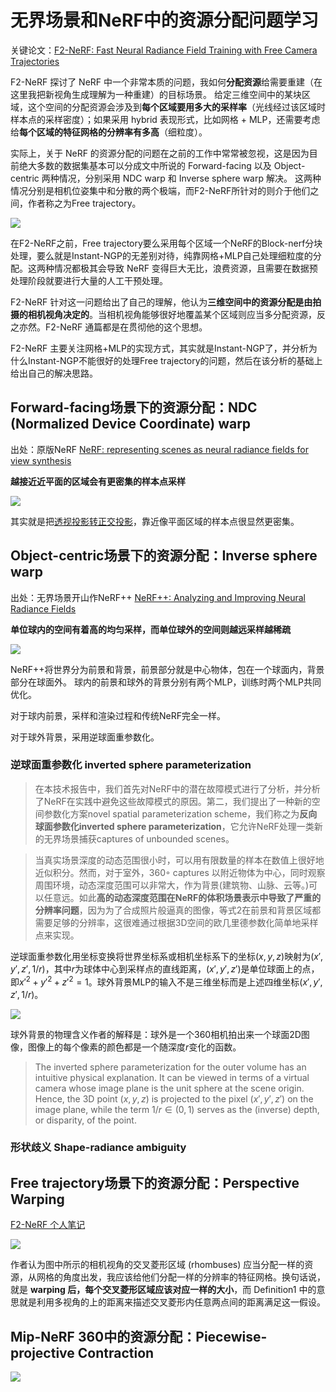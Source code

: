 # 无界场景和NeRF中的资源分配问题学习

关键论文：[F2-NeRF: Fast Neural Radiance Field Training with Free Camera Trajectories](https://openaccess.thecvf.com/content/CVPR2023/html/Wang_F2-NeRF_Fast_Neural_Radiance_Field_Training_With_Free_Camera_Trajectories_CVPR_2023_paper.html)

F2-NeRF 探讨了 NeRF 中一个非常本质的问题，我如何**分配资源**给需要重建（在这里我把新视角生成理解为一种重建）的目标场景。 给定三维空间中的某块区域，这个空间的分配资源会涉及到**每个区域要用多大的采样率**（光线经过该区域时样本点的采样密度）；如果采用 hybrid 表现形式，比如网格 + MLP，还需要考虑给**每个区域的特征网格的分辨率有多高**（细粒度）。

实际上，关于 NeRF 的资源分配的问题在之前的工作中常常被忽视，这是因为目前绝大多数的数据集基本可以分成文中所说的 Forward-facing 以及 Object-centric 两种情况，分别采用 NDC warp 和 Inverse sphere warp 解决。
这两种情况分别是相机位姿集中和分散的两个极端，而F2-NeRF所针对的则介于他们之间，作者称之为Free trajectory。

![](i/20240629154508.png)

在F2-NeRF之前，Free trajectory要么采用每个区域一个NeRF的Block-nerf分块处理，要么就是Instant-NGP的无差别对待，纯靠网格+MLP自己处理细粒度的分配。这两种情况都极其会导致 NeRF 变得巨大无比，浪费资源，且需要在数据预处理阶段就要进行大量的人工干预处理。

F2-NeRF 针对这一问题给出了自己的理解，他认为**三维空间中的资源分配是由拍摄的相机视角决定的**。当相机视角能够很好地覆盖某个区域则应当多分配资源，反之亦然。F2-NeRF 通篇都是在贯彻他的这个思想。

F2-NeRF 主要关注网格+MLP的实现方式，其实就是Instant-NGP了，并分析为什么Instant-NGP不能很好的处理Free trajectory的问题，然后在该分析的基础上给出自己的解决思路。

## Forward-facing场景下的资源分配：NDC (Normalized Device Coordinate) warp

出处：原版NeRF [NeRF: representing scenes as neural radiance fields for view synthesis](https://dl.acm.org/doi/10.1145/3503250)

**越接近近平面的区域会有更密集的样本点采样**

![](i/perspective_essence.05266934.png)

其实就是把[透视投影转正交投影](./投影和光栅化.md)，靠近像平面区域的样本点很显然更密集。

## Object-centric场景下的资源分配：Inverse sphere warp

出处：无界场景开山作NeRF++ [NeRF++: Analyzing and Improving Neural Radiance Fields](http://arxiv.org/abs/2010.07492)

**单位球内的空间有着高的均匀采样，而单位球外的空间则越远采样越稀疏**

![](i/20240629160107.png)

NeRF++将世界分为前景和背景，前景部分就是中心物体，包在一个球面内，背景部分在球面外。
球内的前景和球外的背景分别有两个MLP，训练时两个MLP共同优化。

对于球内前景，采样和渲染过程和传统NeRF完全一样。

对于球外背景，采用逆球面重参数化。

### 逆球面重参数化 inverted sphere parameterization

>在本技术报告中，我们首先对NeRF中的潜在故障模式进行了分析，并分析了NeRF在实践中避免这些故障模式的原因。第二，我们提出了一种新的空间参数化方案novel spatial parameterization scheme，我们称之为**反向球面参数化inverted sphere parameterization**，它允许NeRF处理一类新的无界场景捕获captures of unbounded scenes。

>当真实场景深度的动态范围很小时，可以用有限数量的样本在数值上很好地近似积分。然而，对于室外，360◦ captures 以附近物体为中心，同时观察周围环境，动态深度范围可以非常大，作为背景(建筑物、山脉、云等。)可以任意远。如此**高的动态深度范围在NeRF的体积场景表示中导致了严重的分辨率问题**，因为为了合成照片般逼真的图像，等式2在前景和背景区域都需要足够的分辨率，这很难通过根据3D空间的欧几里德参数化简单地采样点来实现。

逆球面重参数化用坐标变换将世界坐标系或相机坐标系下的坐标$(x, y, z)$映射为$(x', y', z', 1/r)$，其中$r$为球体中心到采样点的直线距离，$(x', y', z')$是单位球面上的点，即$x'^2+y'^2+z'^2=1$。球外背景MLP的输入不是三维坐标而是上述四维坐标$(x', y', z', 1/r)$。

![](i/20240629161108.png)

球外背景的物理含义作者的解释是：球外是一个360相机拍出来一个球面2D图像，图像上的每个像素的颜色都是一个随深度$r$变化的函数。

>The inverted sphere parameterization for the outer volume has an intuitive physical explanation. It can be viewed in terms of a virtual camera whose image plane is the unit sphere at the scene origin.
>Hence, the 3D point $(x, y, z)$ is projected to the pixel $(x', y', z')$ on the image plane, while the term $1/r\in(0,1)$ serves as the (inverse) depth, or disparity, of the point.

### 形状歧义 Shape-radiance ambiguity

## Free trajectory场景下的资源分配：Perspective Warping

[F2-NeRF 个人笔记](https://zhuanlan.zhihu.com/p/618362291)

![](i/20240629164201.png)

作者认为图中所示的相机视角的交叉菱形区域 (rhombuses) 应当分配一样的资源，从网格的角度出发，我应该给他们分配一样的分辨率的特征网格。换句话说，就是 **warping 后，每个交叉菱形区域应该对应一样的大小**，而 Definition1 中的意思就是利用多视角的上的距离来描述交叉菱形内任意两点间的距离满足这一假设。

## Mip-NeRF 360中的资源分配：Piecewise-projective Contraction

![](i/20240629163752.png)